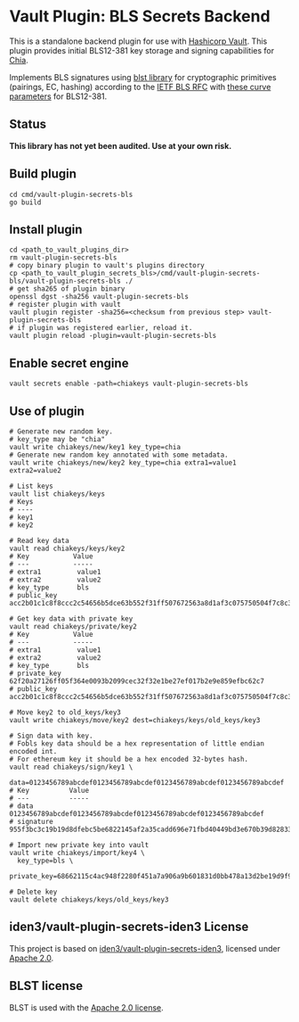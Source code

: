 # Vault Plugin: BLS Secrets Backend

This is a standalone backend plugin for use with [Hashicorp Vault](https://www.github.com/hashicorp/vault). This plugin provides initial BLS12-381 key storage and signing capabilities for [Chia](https://github.com/Chia-Network/chia-blockchain).

Implements BLS signatures using [blst library](https://github.com/supranational/blst.git)
for cryptographic primitives (pairings, EC, hashing) according to the
[IETF BLS RFC](https://datatracker.ietf.org/doc/draft-irtf-cfrg-bls-signature/)
with [these curve parameters](https://datatracker.ietf.org/doc/draft-irtf-cfrg-pairing-friendly-curves/)
for BLS12-381.

## Status

**This library has not yet been audited. Use at your own risk.**

## Build plugin

```shell
cd cmd/vault-plugin-secrets-bls
go build
```

## Install plugin

```shell
cd <path_to_vault_plugins_dir>
rm vault-plugin-secrets-bls
# copy binary plugin to vault's plugins directory
cp <path_to_vault_plugin_secrets_bls>/cmd/vault-plugin-secrets-bls/vault-plugin-secrets-bls ./
# get sha265 of plugin binary
openssl dgst -sha256 vault-plugin-secrets-bls
# register plugin with vault
vault plugin register -sha256=<checksum from previous step> vault-plugin-secrets-bls
# if plugin was registered earlier, reload it.
vault plugin reload -plugin=vault-plugin-secrets-bls
```

## Enable secret engine

```shell
vault secrets enable -path=chiakeys vault-plugin-secrets-bls
```

## Use of plugin

```shell
# Generate new random key.
# key_type may be "chia"
vault write chiakeys/new/key1 key_type=chia
# Generate new random key annotated with some metadata.
vault write chiakeys/new/key2 key_type=chia extra1=value1 extra2=value2

# List keys
vault list chiakeys/keys
# Keys
# ----
# key1
# key2

# Read key data
vault read chiakeys/keys/key2
# Key           Value
# ---           -----
# extra1         value1
# extra2         value2
# key_type       bls
# public_key     acc2b01c1c8f8ccc2c54656b5dce63b552f31ff507672563a8d1af3c075750504f7c8c38e6390934764aba837c65611a

# Get key data with private key
vault read chiakeys/private/key2
# Key           Value
# ---           -----
# extra1         value1
# extra2         value2
# key_type       bls
# private_key    62f20a27126ff05f364e0093b2099cec32f32e1be27ef017b2e9e859efbc62c7
# public_key     acc2b01c1c8f8ccc2c54656b5dce63b552f31ff507672563a8d1af3c075750504f7c8c38e6390934764aba837c65611a

# Move key2 to old_keys/key3
vault write chiakeys/move/key2 dest=chiakeys/keys/old_keys/key3

# Sign data with key.
# Fobls key data should be a hex representation of little endian encoded int.
# For ethereum key it should be a hex encoded 32-bytes hash.
vault read chiakeys/sign/key1 \
  data=0123456789abcdef0123456789abcdef0123456789abcdef0123456789abcdef
# Key          Value
# ---          -----
# data         0123456789abcdef0123456789abcdef0123456789abcdef0123456789abcdef
# signature    955f3bc3c19b19d8dfebc5be6822145af2a35cadd696e71fbd40449bd3e670b39d8283396a03bedb5ffdd24dcccfb55910aadf8339f68d26c9eae4f15cff14c4d7109cca625b5fa56d4b94c852d8584f84ab476514ba2c27b2b2467c340fd9b5

# Import new private key into vault
vault write chiakeys/import/key4 \
  key_type=bls \
  private_key=68662115c4ac948f2280f451a7a906a9b601831d0bb478a13d2be19d9f999297

# Delete key
vault delete chiakeys/keys/old_keys/key3
```

## iden3/vault-plugin-secrets-iden3 License

This project is based on [iden3/vault-plugin-secrets-iden3](https://github.com/iden3/vault-plugin-secrets-iden3), licensed under [Apache 2.0](https://github.com/iden3/vault-plugin-secrets-iden3/blob/main/LICENSE).

## BLST license

BLST is used with the [Apache 2.0 license](https://github.com/supranational/blst/blob/master/LICENSE).
